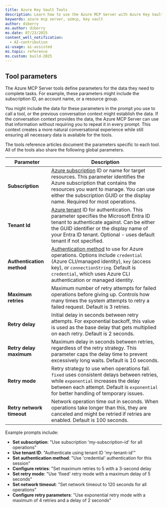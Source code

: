 ```yaml
---
title: Azure Key Vault Tools 
description: Learn how to use the Azure MCP Server with Azure Key Vault keys.
keywords: azure mcp server, azmcp, key vault
author: diberry
ms.author: diberry
ms.date: 07/23/2025
content_well_notification: 
  - AI-contribution
ai-usage: ai-assisted
ms.topic: reference
ms.custom: build-2025
--- 
```

## Tool parameters

The Azure MCP Server tools define parameters for the data they need to complete tasks. For example, these parameters might include the subscription ID, an account name, or a resource group.

You might include the data for these parameters in the prompt you use to call a tool, or the previous conversation context might establish the data. If the conversation context provides the data, the Azure MCP Server can use that information without requiring you to repeat it in every prompt. This context creates a more natural conversational experience while still ensuring all necessary data is available for the tools.

The tools reference articles document the parameters specific to each tool. All of the tools also share the following global parameters.

| Parameter       | Description       |
|-----------------|-------------------|
| **Subscription** | [Azure subscription](/azure/cloud-adoption-framework/ready/azure-best-practices/initial-subscriptions) ID or name for target resources. This parameter identifies the Azure subscription that contains the resources you want to manage. You can use either the subscription GUID or the display name. Required for most operations. |
| **Tenant Id** | [Azure tenant](/azure/cloud-adoption-framework/ready/landing-zone/design-area/azure-ad-define) ID for authentication. This parameter specifies the Microsoft Entra ID tenant to authenticate against. Can be either the GUID identifier or the display name of your Entra ID tenant. Optional - uses default tenant if not specified. |
| **Authentication method** | [Authentication method](/entra/identity/authentication/concept-authentication-methods) to use for Azure operations. Options include `credential` (Azure CLI/managed identity), `key` (access key), or `connectionString`. Default is `credential`, which uses Azure CLI authentication or managed identity. |
| **Maximum retries** | Maximum number of retry attempts for failed operations before giving up. Controls how many times the system attempts to retry a failed request. Default is 3 retries. |
| **Retry delay** | Initial delay in seconds between retry attempts. For exponential backoff, this value is used as the base delay that gets multiplied on each retry. Default is 2 seconds. |
| **Retry delay maximum** | Maximum delay in seconds between retries, regardless of the retry strategy. This parameter caps the delay time to prevent excessively long waits. Default is 10 seconds. |
| **Retry mode** | Retry strategy to use when operations fail. `fixed` uses consistent delays between retries, while `exponential` increases the delay between each attempt. Default is `exponential` for better handling of temporary issues. |
| **Retry network timeout** | Network operation time out in seconds. When operations take longer than this, they are canceled and might be retried if retries are enabled. Default is 100 seconds. |

Example prompts include:

- **Set subscription**: "Use subscription 'my-subscription-id' for all operations"
- **Use tenant ID**: "Authenticate using tenant ID 'my-tenant-id'"
- **Set authentication method**: "Use 'credential' authentication for this session"
- **Configure retries**: "Set maximum retries to 5 with a 3-second delay
- **Set retry mode**: "Use 'fixed' retry mode with a maximum delay of 5 seconds"
- **Set network timeout**: "Set network timeout to 120 seconds for all operations"
- **Configure retry parameters**: "Use exponential retry mode with a maximum of 4 retries and a delay of 2 seconds"